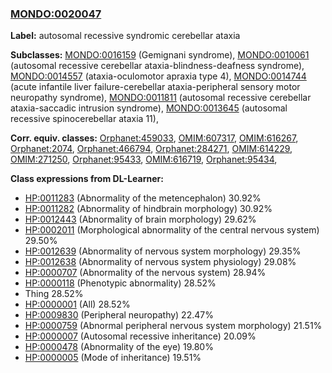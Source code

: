 
### [MONDO:0020047](http://purl.obolibrary.org/obo/MONDO_0020047)
**Label:** autosomal recessive syndromic cerebellar ataxia

**Subclasses:** [MONDO:0016159](http://purl.obolibrary.org/obo/MONDO_0016159) (Gemignani syndrome), [MONDO:0010061](http://purl.obolibrary.org/obo/MONDO_0010061) (autosomal recessive cerebellar ataxia-blindness-deafness syndrome), [MONDO:0014557](http://purl.obolibrary.org/obo/MONDO_0014557) (ataxia-oculomotor apraxia type 4), [MONDO:0014744](http://purl.obolibrary.org/obo/MONDO_0014744) (acute infantile liver failure-cerebellar ataxia-peripheral sensory motor neuropathy syndrome), [MONDO:0011811](http://purl.obolibrary.org/obo/MONDO_0011811) (autosomal recessive cerebellar ataxia-saccadic intrusion syndrome), [MONDO:0013645](http://purl.obolibrary.org/obo/MONDO_0013645) (autosomal recessive spinocerebellar ataxia 11), 

**Corr. equiv. classes:** [Orphanet:459033](http://www.orpha.net/ORDO/Orphanet_459033), [OMIM:607317](http://purl.obolibrary.org/obo/OMIM_607317), [OMIM:616267](http://purl.obolibrary.org/obo/OMIM_616267), [Orphanet:2074](http://www.orpha.net/ORDO/Orphanet_2074), [Orphanet:466794](http://www.orpha.net/ORDO/Orphanet_466794), [Orphanet:284271](http://www.orpha.net/ORDO/Orphanet_284271), [OMIM:614229](http://purl.obolibrary.org/obo/OMIM_614229), [OMIM:271250](http://purl.obolibrary.org/obo/OMIM_271250), [Orphanet:95433](http://www.orpha.net/ORDO/Orphanet_95433), [OMIM:616719](http://purl.obolibrary.org/obo/OMIM_616719), [Orphanet:95434](http://www.orpha.net/ORDO/Orphanet_95434), 

**Class expressions from DL-Learner:**

- [HP:0011283](http://purl.obolibrary.org/obo/HP_0011283) (Abnormality of the metencephalon) 30.92%
- [HP:0011282](http://purl.obolibrary.org/obo/HP_0011282) (Abnormality of hindbrain morphology) 30.92%
- [HP:0012443](http://purl.obolibrary.org/obo/HP_0012443) (Abnormality of brain morphology) 29.62%
- [HP:0002011](http://purl.obolibrary.org/obo/HP_0002011) (Morphological abnormality of the central nervous system) 29.50%
- [HP:0012639](http://purl.obolibrary.org/obo/HP_0012639) (Abnormality of nervous system morphology) 29.35%
- [HP:0012638](http://purl.obolibrary.org/obo/HP_0012638) (Abnormality of nervous system physiology) 29.08%
- [HP:0000707](http://purl.obolibrary.org/obo/HP_0000707) (Abnormality of the nervous system) 28.94%
- [HP:0000118](http://purl.obolibrary.org/obo/HP_0000118) (Phenotypic abnormality) 28.52%
- Thing 28.52%
- [HP:0000001](http://purl.obolibrary.org/obo/HP_0000001) (All) 28.52%
- [HP:0009830](http://purl.obolibrary.org/obo/HP_0009830) (Peripheral neuropathy) 22.47%
- [HP:0000759](http://purl.obolibrary.org/obo/HP_0000759) (Abnormal peripheral nervous system morphology) 21.51%
- [HP:0000007](http://purl.obolibrary.org/obo/HP_0000007) (Autosomal recessive inheritance) 20.09%
- [HP:0000478](http://purl.obolibrary.org/obo/HP_0000478) (Abnormality of the eye) 19.80%
- [HP:0000005](http://purl.obolibrary.org/obo/HP_0000005) (Mode of inheritance) 19.51%


